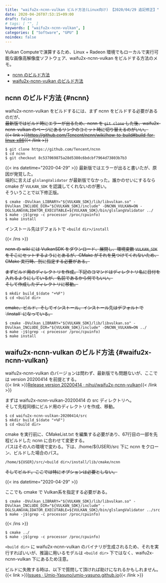 ```yaml
---
title: "waifu2x-ncnn-vulkan ビルド方法(Linux向け) 【2020/04/29 追記修正】"
date: 2020-04-26T07:53:15+09:00
draft: false
# tags: [ "", ]
keywords: [ "waifu2x-ncnn-vulkan", ]
categories: [ "Software", "GPU" ]
noindex: false
---
```


Vulkan Computeで演算するため、Linux + Radeon 環境でもローカルで実行可能な画像高解像度ソフトウェア、waifu2x-ncnn-vulkan をビルドする方法のメモ。

 * [ncnn のビルド方法](#ncnn)
 * [waifu2x-ncnn-vulkan のビルド方法](#waifu2x-ncnn-vulkan)

## ncnn のビルド方法 {#ncnn}
waifu2x-ncnn-vulkan をビルドするには、まず ncnn をビルドする必要があるのだが、  
<del>最新版ではビルド時にエラーが出るため、ncnn を `git clone` した後、waifu2x-ncnn-vulkan のページにあるリンクのコミット時に切り替えるのがいい。  
{{< link >}}<https://github.com/Tencent/ncnn/wiki/how-to-build#build-for-linux-x86>{{< /link >}}

	$ git clone https://github.com/Tencent/ncnn
	$ cd ncnn
	$ git checkout 8c537069875a28d5380c6bdcbf7964d73803b7b3
</del>

{{< ins datetime="2020-04-29" >}}
最新版ではエラーが出ると書いたが、原因が発覚した。  
端的に言えば `glslangValidator` が最新版でなかった。誰かのせいにするなら cmake が `VULKAN_SDK` を認識してくれないのが悪い。  
そういうことで以下修正版。

	$ cmake -DVulkan_LIBRARY="${VULKAN_SDK}/lib/libvulkan.so" -DVulkan_INCLUDE_DIR="${VULKAN_SDK}/include" -DNCNN_VULKAN=ON -DGLSLANGVALIDATOR_EXECUTABLE=${VULKAN_SDK}/bin/glslangValidator ../
	$ make -j$(grep -c processor /proc/cpuinfo)
	$ make install

インストール先はデフォルトで `<build dir>/install`

{{< /ins >}}

<del>ncnn の wiki には VulkanSDK をダウンロード、展開し、環境変数 `VULKAN_SDK` をそこにセットするようにとあるが、CMake がそれを見つけてくれないため、CMake 実行時、別に指定する必要がある。</del>  

<del>まずビルド用のディレクトリを作成。下記のコマンドはディレクトリ名に日付を入れるようにしているが、名前であるから何でもいい。  
そして作成したディレクトリに移動。</del>

	$ mkdir build_$(date "+%F")
	$ cd <build dir>

<del>
cmake、ビルド、そしてインストール。インストール先はデフォルトで `<build dir>/install` になっている。</del>  

	$ cmake -DVulkan_LIBRARY="${VULKAN_SDK}/lib/libvulkan.so" -DVulkan_INCLUDE_DIR="${VULKAN_SDK}/include" -DNCNN_VULKAN=ON ../
	$ make -j$(grep -c processor /proc/cpuinfo)
	$ make install

## waifu2x-ncnn-vulkan のビルド方法 {#waifu2x-ncnn-vulkan}
waifu2x-ncnn-vulkan のバージョンは問わず、最新版でも問題ないが、ここでは version 20200414 を前提とする。  
{{< link >}}[Release version 20200414 · nihui/waifu2x-ncnn-vulkan](https://github.com/nihui/waifu2x-ncnn-vulkan/releases/tag/20200414){{< /link >}}

まずは waifu2x-ncnn-vulkan-20200414 の src ディレクトリへ。  
そして先程同様にビルド用のディレクトリを作成、移動。

	$ cd waifu2x-ncnn-vulkan-20200414/src
	$ mkdir build_$(date "+%F")
	$ cd <build dir>

cmake を実行前に、CMakeList.txt を編集する必要があり、67行目の一部を先程ビルドした ncnn に合わせて変更する。  
パスはその人の環境で変わる。下は、/home/${USER}/src 下に ncnn をクローン、ビルドした場合のパス。  

	/home/${USER}/src/<build dir>/install/lib/cmake/ncnn

<del>そしてビルド。ここでは特にオプションは必要としない。</del>

{{< ins datetime="2020-04-29" >}}

ここでも cmake で Vulkan系を指定する必要がある。  

	$ cmake -DVulkan_LIBRARY="${VULKAN_SDK}/lib/libvulkan.so" -DVulkan_INCLUDE_DIR="${VULKAN_SDK}/include" -DGLSLANGVALIDATOR_EXECUTABLE=${VULKAN_SDK}/bin/glslangValidator ../src
	$ make -j$(grep -c processor /proc/cpuinfo)

{{< /ins >}}

	$ cmake ../
	$ make -j$(grep -c processor /proc/cpuinfo)

`<build dir>` に waifu2x-ncnn-vulkan のバイナリが生成されるため、それを実行すればいいが、推論に用いるモデルは `<build dir>` 下ではなく、waifu2x-ncnn-vulkan 下にあるため注意。  

ビルドに失敗する時は、以下で質問して頂ければ助けになれるかもしれません。  
{{< link >}}[Issues · Umio-Yasuno/umio-yasuno.github.io](https://github.com/Umio-Yasuno/umio-yasuno.github.io/issues){{< /link >}}
